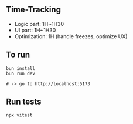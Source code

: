 ## Time-Tracking

- Logic part: 1H~1H30
- UI part: 1H~1H30
- Optimization: 1H (handle freezes, optimize UX)

## To run

```
bun install
bun run dev

# -> go to http://localhost:5173
```

## Run tests

```
npx vitest
```
